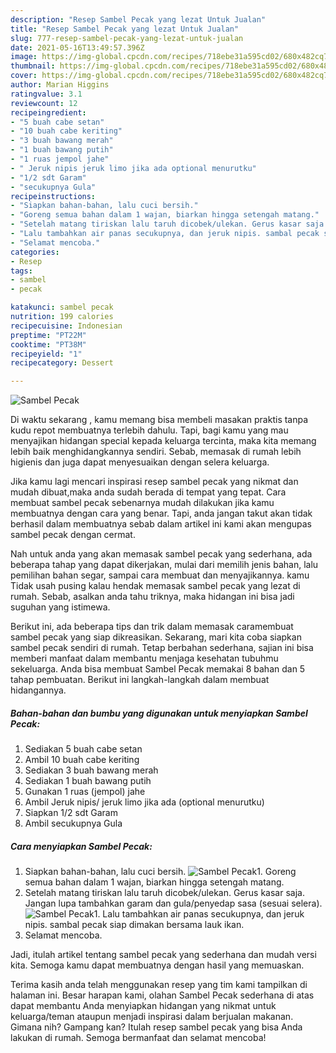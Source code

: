 ```yaml
---
description: "Resep Sambel Pecak yang lezat Untuk Jualan"
title: "Resep Sambel Pecak yang lezat Untuk Jualan"
slug: 777-resep-sambel-pecak-yang-lezat-untuk-jualan
date: 2021-05-16T13:49:57.396Z
image: https://img-global.cpcdn.com/recipes/718ebe31a595cd02/680x482cq70/sambel-pecak-foto-resep-utama.jpg
thumbnail: https://img-global.cpcdn.com/recipes/718ebe31a595cd02/680x482cq70/sambel-pecak-foto-resep-utama.jpg
cover: https://img-global.cpcdn.com/recipes/718ebe31a595cd02/680x482cq70/sambel-pecak-foto-resep-utama.jpg
author: Marian Higgins
ratingvalue: 3.1
reviewcount: 12
recipeingredient:
- "5 buah cabe setan"
- "10 buah cabe keriting"
- "3 buah bawang merah"
- "1 buah bawang putih"
- "1 ruas jempol jahe"
- " Jeruk nipis jeruk limo jika ada optional menurutku"
- "1/2 sdt Garam"
- "secukupnya Gula"
recipeinstructions:
- "Siapkan bahan-bahan, lalu cuci bersih."
- "Goreng semua bahan dalam 1 wajan, biarkan hingga setengah matang."
- "Setelah matang tiriskan lalu taruh dicobek/ulekan. Gerus kasar saja. Jangan lupa tambahkan garam dan gula/penyedap sasa (sesuai selera)."
- "Lalu tambahkan air panas secukupnya, dan jeruk nipis. sambal pecak siap dimakan bersama lauk ikan."
- "Selamat mencoba."
categories:
- Resep
tags:
- sambel
- pecak

katakunci: sambel pecak 
nutrition: 199 calories
recipecuisine: Indonesian
preptime: "PT22M"
cooktime: "PT38M"
recipeyield: "1"
recipecategory: Dessert

---
```



![Sambel Pecak](https://img-global.cpcdn.com/recipes/718ebe31a595cd02/680x482cq70/sambel-pecak-foto-resep-utama.jpg)

Di waktu  sekarang , kamu memang bisa membeli masakan praktis tanpa kudu repot membuatnya terlebih dahulu. Tapi, bagi kamu yang mau menyajikan hidangan special kepada keluarga tercinta, maka kita memang lebih baik menghidangkannya sendiri. Sebab, memasak di rumah lebih higienis dan juga dapat menyesuaikan dengan selera keluarga.

Jika kamu lagi mencari inspirasi resep sambel pecak yang nikmat dan mudah dibuat,maka anda sudah berada di tempat yang tepat. Cara membuat sambel pecak  sebenarnya mudah dilakukan jika kamu membuatnya dengan cara yang benar. Tapi, anda jangan takut akan tidak berhasil dalam membuatnya 
sebab dalam artikel ini kami akan mengupas sambel pecak dengan cermat.  



Nah untuk anda yang akan memasak sambel pecak yang sederhana, ada beberapa tahap yang dapat dikerjakan, mulai dari memilih jenis bahan, lalu pemilihan bahan segar, sampai cara membuat dan menyajikannya. kamu Tidak usah pusing kalau hendak memasak sambel pecak yang lezat di rumah. Sebab, asalkan anda  tahu triknya, maka hidangan ini bisa jadi suguhan yang istimewa.

Berikut ini, ada beberapa tips dan trik dalam memasak caramembuat sambel pecak yang siap dikreasikan. Sekarang, mari kita coba siapkan sambel pecak sendiri di rumah. Tetap berbahan sederhana, sajian ini bisa memberi manfaat dalam membantu menjaga kesehatan tubuhmu sekeluarga. Anda bisa membuat Sambel Pecak memakai 8 bahan dan 5 tahap pembuatan. Berikut ini langkah-langkah dalam membuat hidangannya.

<!--inarticleads1-->

##### Bahan-bahan dan bumbu yang digunakan untuk menyiapkan Sambel Pecak:

1. Sediakan 5 buah cabe setan
1. Ambil 10 buah cabe keriting
1. Sediakan 3 buah bawang merah
1. Sediakan 1 buah bawang putih
1. Gunakan 1 ruas (jempol) jahe
1. Ambil  Jeruk nipis/ jeruk limo jika ada (optional menurutku)
1. Siapkan 1/2 sdt Garam
1. Ambil secukupnya Gula




<!--inarticleads2-->

##### Cara menyiapkan Sambel Pecak:

1. Siapkan bahan-bahan, lalu cuci bersih.
<img src="https://img-global.cpcdn.com/steps/5363aa831b1897c8/160x128cq70/sambel-pecak-langkah-memasak-1-foto.jpg" alt="Sambel Pecak">1. Goreng semua bahan dalam 1 wajan, biarkan hingga setengah matang.
1. Setelah matang tiriskan lalu taruh dicobek/ulekan. Gerus kasar saja. Jangan lupa tambahkan garam dan gula/penyedap sasa (sesuai selera).
<img src="https://img-global.cpcdn.com/steps/c1002159294df181/160x128cq70/sambel-pecak-langkah-memasak-3-foto.jpg" alt="Sambel Pecak">1. Lalu tambahkan air panas secukupnya, dan jeruk nipis. sambal pecak siap dimakan bersama lauk ikan.
1. Selamat mencoba.




Jadi, itulah artikel tentang  sambel pecak  yang sederhana dan mudah versi kita. Semoga kamu dapat membuatnya dengan hasil yang memuaskan. 

Terima kasih anda telah menggunakan resep yang tim kami tampilkan di halaman ini. Besar harapan kami, olahan  Sambel Pecak sederhana di atas dapat membantu Anda menyiapkan hidangan yang nikmat untuk keluarga/teman ataupun menjadi inspirasi dalam berjualan makanan. Gimana nih? Gampang kan? Itulah resep sambel pecak yang bisa Anda lakukan di rumah. Semoga bermanfaat dan selamat mencoba!

